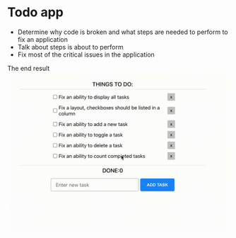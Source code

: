 # Todo app

- Determine why code is broken and what steps are needed to perform to fix an application
- Talk about steps is about to perform
- Fix most of the critical issues in the application

The end result ![alt text](public/Challenge.gif)
